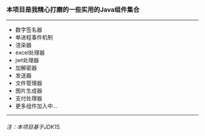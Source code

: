 ### 本项目是我精心打磨的一些实用的Java组件集合
---
- 数字签名器
- 单进程事件机制
- 渲染器
- excel处理器
- jwt处理器
- 加解密器
- 发送器
- 文件管理器
- 图片生成器
- 支付处理器
- 更多组件加入中...
---
###### 注：本项目基于JDK15.